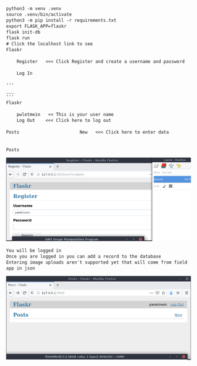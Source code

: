 ```
python3 -m venv .venv
source .venv/bin/activate
python3 -m pip install -r requirements.txt
export FLASK_APP=flaskr
flask init-db
flask run
# Click the localhost link to see 
Flaskr

    Register   <<< Click Register and create a username and password
    
    Log In

'''
___
'''
Flaskr

    pwletmein   << This is your user name
    Log Out    <<< Click here to log out

Posts                       New   <<< Click here to enter data
 

Posts  
```
[![name](./Images/Register.png)](./Images/Register.png)
```angular2html
You will be logged in
Once you are logged in you can add a record to the database
Entering image uploads aren't supported yet that will come from field app in json

```
[![name](./Images//Nwq.png)](./Images//Nwq.png)
